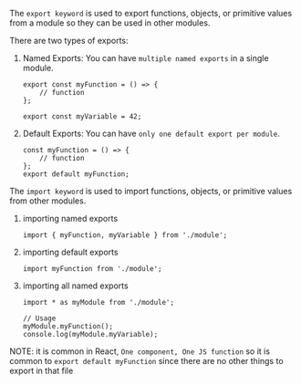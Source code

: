 The `export keyword` is used to export functions, objects, or primitive values from a module so they can be used in other modules.

There are two types of exports:
1. Named Exports: You can have `multiple named exports` in a single module.
    ```
    export const myFunction = () => {
        // function
    };
    
    export const myVariable = 42;
    ```
2. Default Exports: You can have `only one default export per module`.
    ```
    const myFunction = () => {
        // function
    };
    export default myFunction;
    ```

The `import keyword` is used to import functions, objects, or primitive values from other modules.

1. importing named exports
    ```
    import { myFunction, myVariable } from './module';
    ```

2. importing default exports
    ```
    import myFunction from './module';
    ```

3. importing all named exports
    ```
    import * as myModule from './module';

    // Usage
    myModule.myFunction();
    console.log(myModule.myVariable);
    ```

NOTE: it is common in React, `One component, One JS function` so it is common to `export default myFunction` since there are no other things to export in that file